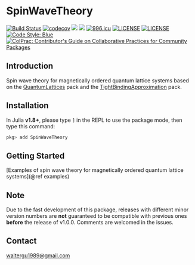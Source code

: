 # SpinWaveTheory

[![Build Status](https://travis-ci.com/Quantum-Many-Body/SpinWaveTheory.jl.svg?branch=master)](https://travis-ci.com/Quantum-Many-Body/SpinWaveTheory.jl)
[![codecov](https://codecov.io/gh/Quantum-Many-Body/SpinWaveTheory.jl/branch/master/graph/badge.svg)](https://codecov.io/gh/Quantum-Many-Body/SpinWaveTheory.jl)
[![](https://img.shields.io/badge/docs-dev-blue.svg)](https://quantum-many-body.github.io/SpinWaveTheory.jl/dev/)
[![](https://img.shields.io/badge/docs-stable-blue.svg)](https://quantum-many-body.github.io/SpinWaveTheory.jl/stable/)
[![996.icu](https://img.shields.io/badge/link-996.icu-red.svg)](https://996.icu)
[![LICENSE](https://img.shields.io/badge/License-Apache%202.0-blue.svg)](https://opensource.org/licenses/Apache-2.0)
[![LICENSE](https://img.shields.io/badge/license-Anti%20996-blue.svg)](https://github.com/996icu/996.ICU/blob/master/LICENSE)
[![Code Style: Blue](https://img.shields.io/badge/code%20style-blue-4495d1.svg)](https://github.com/invenia/BlueStyle)
[![ColPrac: Contributor's Guide on Collaborative Practices for Community Packages](https://img.shields.io/badge/ColPrac-Contributor's%20Guide-blueviolet)](https://github.com/SciML/ColPrac)

## Introduction

Spin wave theory for magnetically ordered quantum lattice systems based on the [QuantumLattices](https://github.com/Quantum-Many-Body/QuantumLattices.jl) pack and the [TightBindingApproximation](https://github.com/Quantum-Many-Body/TightBindingApproximation.jl) pack.

## Installation

In Julia **v1.8+**, please type `]` in the REPL to use the package mode, then type this command:

```julia
pkg> add SpinWaveTheory
```

## Getting Started

[Examples of spin wave theory for magnetically ordered quantum lattice systems](@ref examples)

## Note

Due to the fast development of this package, releases with different minor version numbers are **not** guaranteed to be compatible with previous ones **before** the release of v1.0.0. Comments are welcomed in the issues.

## Contact
waltergu1989@gmail.com
